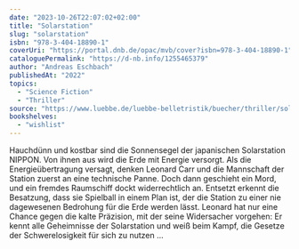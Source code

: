 ```yaml
---
date: "2023-10-26T22:07:02+02:00"
title: "Solarstation"
slug: "solarstation"
isbn: "978-3-404-18890-1"
coverUri: "https://portal.dnb.de/opac/mvb/cover?isbn=978-3-404-18890-1"
cataloguePermalink: "https://d-nb.info/1255465379"
author: "Andreas Eschbach"
publishedAt: "2022"
topics:
  - "Science Fiction"
  - "Thriller"
source: "https://www.luebbe.de/luebbe-belletristik/buecher/thriller/solarstation/id_9166532"
bookshelves:
  - "wishlist"
---
```

Hauchdünn und kostbar sind die Sonnensegel der japanischen Solarstation
NIPPON. Von ihnen aus wird die Erde mit Energie versorgt. Als die
Energieübertragung versagt, denken Leonard Carr und die Mannschaft der Station
zuerst an eine technische Panne. Doch dann geschieht ein Mord, und ein fremdes
Raumschiff dockt widerrechtlich an. Entsetzt erkennt die Besatzung, dass sie
Spielball in einem Plan ist, der die Station zu einer nie dagewesenen Bedrohung
für die Erde werden lässt. Leonard hat nur eine Chance gegen die kalte
Präzision, mit der seine Widersacher vorgehen: Er kennt alle Geheimnisse der
Solarstation und weiß beim Kampf, die Gesetze der Schwerelosigkeit für sich zu
nutzen ...